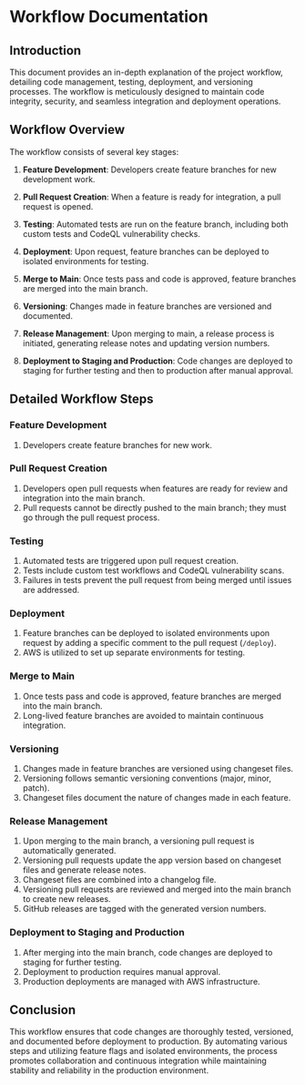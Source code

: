 # Workflow Documentation

## Introduction

This document provides an in-depth explanation of the project workflow, detailing code management, testing, deployment, and versioning processes. The workflow is meticulously designed to maintain code integrity, security, and seamless integration and deployment operations.
## Workflow Overview

The workflow consists of several key stages:

1. **Feature Development**: Developers create feature branches for new development work.

2. **Pull Request Creation**: When a feature is ready for integration, a pull request is opened.

3. **Testing**: Automated tests are run on the feature branch, including both custom tests and CodeQL vulnerability checks.

4. **Deployment**: Upon request, feature branches can be deployed to isolated environments for testing.

5. **Merge to Main**: Once tests pass and code is approved, feature branches are merged into the main branch.

6. **Versioning**: Changes made in feature branches are versioned and documented.

7. **Release Management**: Upon merging to main, a release process is initiated, generating release notes and updating version numbers.

8. **Deployment to Staging and Production**: Code changes are deployed to staging for further testing and then to production after manual approval.

## Detailed Workflow Steps

### Feature Development

1. Developers create feature branches for new work.

### Pull Request Creation

1. Developers open pull requests when features are ready for review and integration into the main branch.
2. Pull requests cannot be directly pushed to the main branch; they must go through the pull request process.

### Testing

1. Automated tests are triggered upon pull request creation.
2. Tests include custom test workflows and CodeQL vulnerability scans.
3. Failures in tests prevent the pull request from being merged until issues are addressed.

### Deployment

1. Feature branches can be deployed to isolated environments upon request by adding a specific comment to the pull request (`/deploy`).
2. AWS is utilized to set up separate environments for testing.

### Merge to Main

1. Once tests pass and code is approved, feature branches are merged into the main branch.
2. Long-lived feature branches are avoided to maintain continuous integration.

### Versioning

1. Changes made in feature branches are versioned using changeset files.
2. Versioning follows semantic versioning conventions (major, minor, patch).
3. Changeset files document the nature of changes made in each feature.

### Release Management

1. Upon merging to the main branch, a versioning pull request is automatically generated.
2. Versioning pull requests update the app version based on changeset files and generate release notes.
3. Changeset files are combined into a changelog file.
4. Versioning pull requests are reviewed and merged into the main branch to create new releases.
5. GitHub releases are tagged with the generated version numbers.

### Deployment to Staging and Production

1. After merging into the main branch, code changes are deployed to staging for further testing.
2. Deployment to production requires manual approval.
3. Production deployments are managed with AWS infrastructure.

## Conclusion

This workflow ensures that code changes are thoroughly tested, versioned, and documented before deployment to production. By automating various steps and utilizing feature flags and isolated environments, the process promotes collaboration and continuous integration while maintaining stability and reliability in the production environment.
